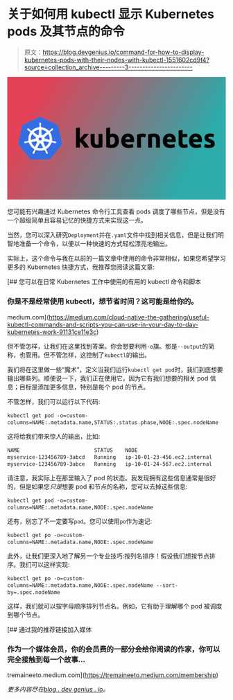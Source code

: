 # 关于如何用 kubectl 显示 Kubernetes pods 及其节点的命令

> 原文：<https://blog.devgenius.io/command-for-how-to-display-kubernetes-pods-with-their-nodes-with-kubectl-1551602cd9f4?source=collection_archive---------3----------------------->

![](img/bfb3e24d67c64b0b8f81a300519f995f.png)

您可能有兴趣通过 Kubernetes 命令行工具查看 pods 调度了哪些节点，但是没有一个超级简单且容易记忆的快捷方式来实现这一点。

当然，您可以深入研究`Deployment`并在`.yaml`文件中找到相关信息，但是让我们明智地准备一个命令，以便以一种快速的方式轻松漂亮地输出。

实际上，这个命令与我在以前的一篇文章中使用的命令非常相似，如果您希望学习更多的 Kubernetes 快捷方式，我推荐您阅读这篇文章:

[](https://medium.com/cloud-native-the-gathering/useful-kubectl-commands-and-scripts-you-can-use-in-your-day-to-day-kubernetes-work-91131ce11e3c) [## 您可以在日常 Kubernetes 工作中使用的有用的 kubectl 命令和脚本

### 你是不是经常使用 kubectl，想节省时间？这可能是给你的。

medium.com](https://medium.com/cloud-native-the-gathering/useful-kubectl-commands-and-scripts-you-can-use-in-your-day-to-day-kubernetes-work-91131ce11e3c) 

但不管怎样，让我们在这里找到答案。你会想要利用`-o`旗。那是`--output`的简称，也管用。但不管怎样，这控制了`kubectl`的输出。

我们将在这里做一些“魔术”，定义当我们运行`kubectl get pod`时，我们到底想要输出哪些列。顺便说一下，我们正在使用它，因为它有我们想要的相关 pod 信息；目标是添加更多信息，特别是每个 pod 的节点。

不管怎样，我们可以运行以下代码:

```
kubectl get pod -o=custom-columns=NAME:.metadata.name,STATUS:.status.phase,NODE:.spec.nodeName
```

这将给我们带来惊人的输出，比如:

```
NAME                        STATUS    NODE
myservice-123456789-3abcd   Running   ip-10-01-23-456.ec2.internal
myservice-123456789-3abce   Running   ip-10-01-24-567.ec2.internal
```

请注意，我实际上在那里输入了 pod 的状态。我发现拥有这些信息通常是很好的，但是如果您*只是*想要 pod 和节点的名称，您可以去掉这些信息:

```
kubectl get pod -o=custom-columns=NAME:.metadata.name,NODE:.spec.nodeName
```

还有，别忘了不一定要写`pod`。您可以使用`po`作为速记:

```
kubectl get po -o=custom-columns=NAME:.metadata.name,NODE:.spec.nodeName
```

此外，让我们更深入地了解另一个专业技巧:按列名排序！假设我们想按节点排序。我们可以这样实现:

```
kubectl get po -o=custom-columns=NAME:.metadata.name,NODE:.spec.nodeName --sort-by=.spec.nodeName
```

这样，我们就可以按字母顺序排列节点名。例如，它有助于理解哪个 pod 被调度到哪个节点。

[](https://tremaineeto.medium.com/membership) [## 通过我的推荐链接加入媒体

### 作为一个媒体会员，你的会员费的一部分会给你阅读的作家，你可以完全接触到每一个故事…

tremaineeto.medium.com](https://tremaineeto.medium.com/membership) 

*更多内容尽在*[*blog . dev genius . io*](http://blog.devgenius.io)*。*